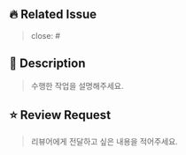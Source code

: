 ## 🔥 Related Issue

> close: #

## 📝 Description

> 수행한 작업을 설명해주세요.

## ⭐️ Review Request

> 리뷰어에게 전달하고 싶은 내용을 적어주세요.
